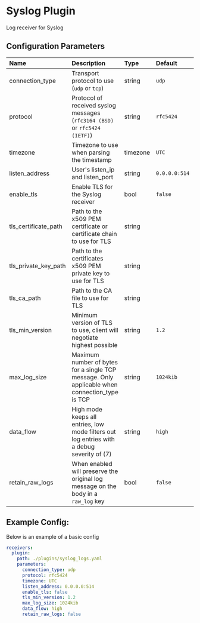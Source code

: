 # Syslog Plugin

Log receiver for Syslog

## Configuration Parameters

| Name | Description | Type | Default | Required | Values |
|:-- |:-- |:-- |:-- |:-- |:-- |
| connection_type | Transport protocol to use (`udp` or `tcp`) | string | `udp` | false | `tcp`, `udp` |
| protocol | Protocol of received syslog messages (`rfc3164 (BSD)` or `rfc5424 (IETF)`) | string | `rfc5424` | false | `rfc3164`, `rfc5424` |
| timezone | Timezone to use when parsing the timestamp | timezone | `UTC` | false |  |
| listen_address | User's listen_ip and listen_port | string | `0.0.0.0:514` | false |  |
| enable_tls | Enable TLS for the Syslog receiver | bool | `false` | false |  |
| tls_certificate_path | Path to the x509 PEM certificate or certificate chain to use for TLS | string |  | false |  |
| tls_private_key_path | Path to the certificates x509 PEM private key to use for TLS | string |  | false |  |
| tls_ca_path | Path to the CA file to use for TLS | string |  | false |  |
| tls_min_version | Minimum version of TLS to use, client will negotiate highest possible | string | `1.2` | false | `1.0`, `1.1`, `1.2`, `1.3` |
| max_log_size | Maximum number of bytes for a single TCP message. Only applicable when connection_type is TCP | string | `1024kib` | false |  |
| data_flow | High mode keeps all entries, low mode filters out log entries with a debug severity of (7) | string | `high` | false | `high`, `low` |
| retain_raw_logs | When enabled will preserve the original log message on the body in a `raw_log` key | bool | `false` | false |  |

## Example Config:

Below is an example of a basic config

```yaml
receivers:
  plugin:
    path: ./plugins/syslog_logs.yaml
    parameters:
      connection_type: udp
      protocol: rfc5424
      timezone: UTC
      listen_address: 0.0.0.0:514
      enable_tls: false
      tls_min_version: 1.2
      max_log_size: 1024kib
      data_flow: high
      retain_raw_logs: false
```
